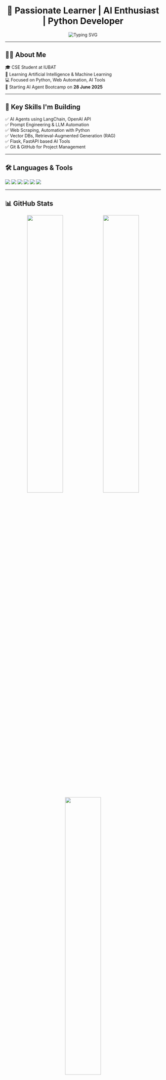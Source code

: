 <!-- README.md -->

<h1 align="center">🚀 Passionate Learner | AI Enthusiast | Python Developer</h1>

<p align="center">
  <img src="https://readme-typing-svg.herokuapp.com?font=Fira+Code&size=22&duration=2000&pause=800&color=00FFAA&center=true&vCenter=true&width=500&lines=👋+Hello,+Welcome+to+my+GitHub+Profile!" alt="Typing SVG" />
</p>

---

## 👨‍💻 About Me

🎓 CSE Student at IUBAT  
🤖 Learning Artificial Intelligence & Machine Learning  
💻 Focused on Python, Web Automation, AI Tools  
📅 Starting AI Agent Bootcamp on **28 June 2025**

---

## 🚀 Key Skills I'm Building

✅ AI Agents using LangChain, OpenAI API  
✅ Prompt Engineering & LLM Automation  
✅ Web Scraping, Automation with Python  
✅ Vector DBs, Retrieval-Augmented Generation (RAG)  
✅ Flask, FastAPI based AI Tools  
✅ Git & GitHub for Project Management

---

## 🛠️ Languages & Tools

<p align="left">
  <img src="https://img.shields.io/badge/Python-3776AB?style=for-the-badge&logo=python&logoColor=white" />
  <img src="https://img.shields.io/badge/C-00599C?style=for-the-badge&logo=c&logoColor=white" />
  <img src="https://img.shields.io/badge/C++-004482?style=for-the-badge&logo=c%2B%2B&logoColor=white" />
  <img src="https://img.shields.io/badge/HTML5-E34F26?style=for-the-badge&logo=html5&logoColor=white" />
  <img src="https://img.shields.io/badge/CSS3-1572B6?style=for-the-badge&logo=css3&logoColor=white" />
  <img src="https://img.shields.io/badge/GitHub-181717?style=for-the-badge&logo=github&logoColor=white" />
</p>

---

## 📊 GitHub Stats

<p align="center">
  <img src="https://github-readme-stats.vercel.app/api?username=Mehadi-Hassan&show_icons=true&theme=tokyonight&hide_border=true" width="48%" />
  <img src="https://github-readme-streak-stats.herokuapp.com?user=Mehadi-Hassan&theme=tokyonight&hide_border=true" width="48%" />
</p>

<p align="center">
  <img src="https://github-readme-stats.vercel.app/api/top-langs/?username=Mehadi-Hassan&layout=compact&theme=tokyonight&hide_border=true&langs_count=8" width="48%" />
</p>

---

## 📈 Contribution Graph

<p align="center">
  <img src="https://github-contribution-graph.ez4o.com/?username=Mehadi-Hassan&theme=tokyonight" width="90%" />
</p>

---

## 📬 Contact Me

📧 Email: [mehadi.cse01@gmail.com](mailto:mehadi.cse01@gmail.com)

---

<p align="center">
  <img src="https://quotes-github-readme.vercel.app/api?type=horizontal&theme=radical&quote=Every+bug+is+a+lesson,+every+solution+is+a+step+forward." alt="Inspirational Quote"/>
</p>
